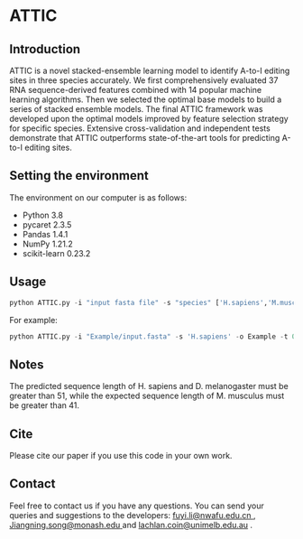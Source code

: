 # ATTIC 

## Introduction ##

ATTIC is a novel stacked-ensemble learning model to identify A-to-I editing sites in three species accurately. We first comprehensively evaluated 37 RNA sequence-derived features combined with 14 popular machine learning algorithms. Then we selected the optimal base models to build a series of stacked ensemble models. The final ATTIC framework was developed upon the optimal models improved by feature selection strategy for specific species. Extensive cross-validation and independent tests demonstrate that ATTIC outperforms state-of-the-art tools for predicting A-to-I editing sites.

## Setting the environment

The environment on our computer is as follows:

* Python 3.8
* pycaret 2.3.5
* Pandas 1.4.1
* NumPy 1.21.2
* scikit-learn 0.23.2

## Usage

```python
python ATTIC.py -i "input fasta file" -s "species" ['H.sapiens','M.musculus','D.melanogaster'] -o "output file" -t "threshold"
```

For example:

```python
python ATTIC.py -i "Example/input.fasta" -s 'H.sapiens' -o Example -t 0.5
```

## Notes

The predicted sequence length of H. sapiens and D. melanogaster must be greater than 51, while the expected sequence length of M. musculus must be greater than 41.

## Cite

Please cite our paper if you use this code in your own work.

## Contact

Feel free to contact us if you have any questions. You can send your queries and suggestions to the developers:
[fuyi.li@nwafu.edu.cn ](mailto:fuyi.li@nwafu.edu.cn), [Jiangning.song@monash.edu ](mailto:Jiangning.song@monash.edu)and [lachlan.coin@unimelb.edu.au](mailto:lachlan.coin@unimelb.edu.au) .





